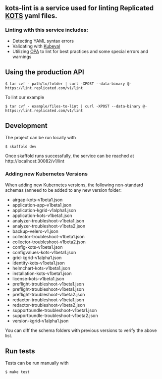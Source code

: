 ## kots-lint is a service used for linting Replicated [KOTS](https://kots.io) yaml files.

### Linting with this service includes:

 - Detecting YAML syntax errors
 - Validating with [Kubeval](https://github.com/instrumenta/kubeval)
 - Utilizing [OPA](https://github.com/open-policy-agent/opa) to lint for best practices and some special errors and warnings

## Using the production API

```shell
$ tar cvf - path/to/folder | curl -XPOST --data-binary @- https://lint.replicated.com/v1/lint
```
To lint our example
```shell
$ tar cvf - example/files-to-lint | curl -XPOST --data-binary @- https://lint.replicated.com/v1/lint
```

## Development

The project can be run locally with
```shell
$ skaffold dev
```

Once skaffold runs successfully, the service can be reached at http://localhost:30082/v1/lint

### Adding new Kubernetes Versions

When adding new Kubernetes versions, the following non-standard schemas (anneed to be added to any new version folder:
* airgap-kots-v1beta1.json
* application-app-v1beta1.json
* application-kgrid-v1alpha1.json
* application-kots-v1beta1.json
* analyzer-troubleshoot-v1beta1.json
* analyzer-troubleshoot-v1beta2.json
* backup-velero-v1.json
* collector-troubleshoot-v1beta1.json
* collector-troubleshoot-v1beta2.json
* config-kots-v1beta1.json
* configvalues-kots-v1beta1.json
* grid-kgrid-v1alpha1.json
* identity-kots-v1beta1.json
* helmchart-kots-v1beta1.json
* installation-kots-v1beta1.json
* license-kots-v1beta1.json
* preflight-troubleshoot-v1beta1.json
* preflight-troubleshoot-v1beta1.json
* preflight-troubleshoot-v1beta2.json
* redactor-troubleshoot-v1beta1.json
* redactor-troubleshoot-v1beta2.json
* supportbundle-troubleshoot-v1beta1.json
* supportbundle-troubleshoot-v1beta2.json
* version-kgrid-v1alpha1.json

You can diff the schema folders with previous versions to verify the above list.

## Run tests

Tests can be run manually with
```shell
$ make test
```
